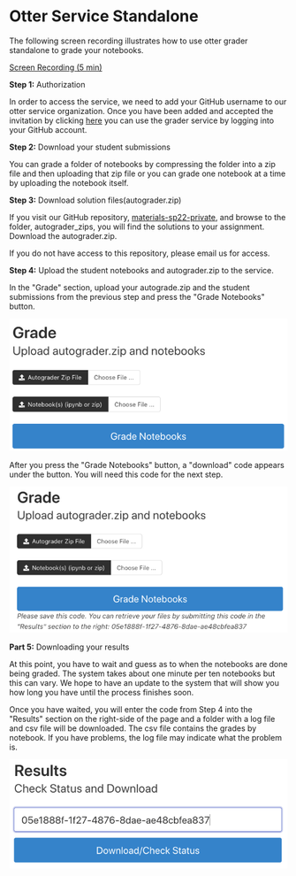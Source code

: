 # Otter Service Standalone

The following screen recording illustrates how to use otter grader standalone to grade your notebooks.

[Screen Recording (5 min)](https://drive.google.com/file/d/1-r1kuUutn7ZXl3lSUgBbZAxLFuHoeFPp/view?usp=sharing)

**Step 1:** Authorization

In order to access the service, we need to add your GitHub username to our otter service organization. Once you have been added and accepted the invitation by clicking [here](https://github.com/orgs/otter-service-stdalone) you can use the grader service by logging into your GitHub account.

**Step 2:** Download your student submissions

You can grade a folder of notebooks by compressing the folder into a zip file and then uploading that zip file or you can grade one notebook at a time by uploading the notebook itself.

**Step 3:** Download solution files(autograder.zip)

If you visit our GitHub repository, [materials-sp22-private](https://github.com/data-8/materials-sp22-private), and browse to the folder, autograder_zips, you will find the solutions to your assignment. Download the autograder.zip.

If you do not have access to this repository, please email us for access.

**Step 4:** Upload the student notebooks and autograder.zip to the service.

In the "Grade" section, upload your autograde.zip and the student submissions from the previous step and press the "Grade Notebooks" button.

![Grade Notebooks by Uploading Files](upload.png)

After you press the "Grade Notebooks" button, a "download" code appears under the button. You will need this code for the next step.

![The Download Code](download-code.png)

**Part 5:** Downloading your results

At this point, you have to wait and guess as to when the notebooks are done being graded. The system takes about one minute per ten notebooks but this can vary. We hope to have an update to the system that will show you how long you have until the process finishes soon. 

Once you have waited, you will enter the code from Step 4 into the "Results" section on the right-side of the page and a folder with a log file and csv file will be downloaded. The csv file contains the grades by notebook. If you have problems, the log file may indicate what the problem is.

![Downloading The Grades](downloading-results.png)
